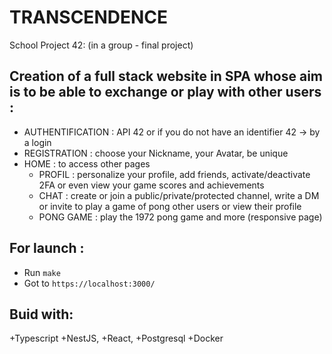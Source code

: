 # TRANSCENDENCE

School Project 42: (in a group - final project)

## Creation of a full stack website in SPA whose aim is to be able to exchange or play with other users :

- AUTHENTIFICATION : API 42 or if you do not have an identifier 42 -> by a login
- REGISTRATION : choose your Nickname, your Avatar, be unique 
- HOME : to access other pages
  - PROFIL : personalize your profile, add friends, activate/deactivate 2FA or even view your game scores and achievements
  - CHAT : create or join a public/private/protected channel, write a DM or invite to play a game of pong other users or view their profile
  - PONG GAME : play the 1972 pong game and more (responsive page)

## For launch : 
  -  Run `make`
  -  Got to `https://localhost:3000/`

## Buid with:
  +Typescript
  +NestJS, 
  +React, 
  +Postgresql
  +Docker
